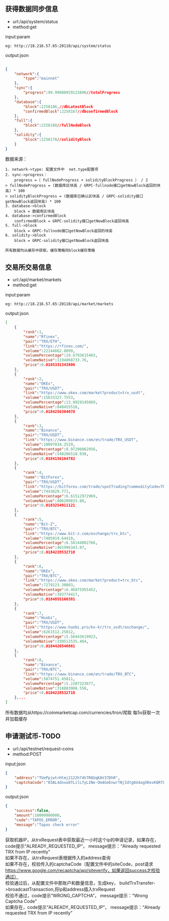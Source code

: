 ## 获得数据同步信息
- url:/api/system/status
- method:get

input:param
```param
eg: http://18.216.57.65:20110/api/system/status
```
output:json
```json
      
{
    "network":{
        "type":"mainnet"
    },
    "sync":{
        "progress":99.99988929123896//totalProgress
    },
    "database":{
        "block":2258186,//dbLatestBlock
        "confirmedBlock":2258167//dbconfirmedBlock
    },
    "full":{
        "block":2258188//fullNodeBlock
    },
    "solidity":{
        "block":2258170//solidityBlock
    }
}
```
数据来源：<br>
```
1. network->type: 配置文件中  net.type配置项     
2. sync->progress：    
    progress =（ fullNodeProgress + solidityBlockProgress ） / 2    
> fullNodeProgress = (数据库区块高 / GRPC-fullnode接口getNowBlock返回的块高) * 100      
> solidityBlockProgress = (数据库已确认区块高 / GRPC-solidity接口getNowBlock返回块高) * 100     
3. database->block       
    block = 数据库区块高    
4. database->confirmedBlock      
    confirmedBlock = GRPC-solidity接口getNowBlock返回块高    
5. full->block    
    block = GRPC-fullnode接口getNowBlock返回的块高    
6. solidity->block    
    block = GRPC-solidity接口getNowBlock返回块高    

所有数据均从缓存中获取，缓存策略同block缓存策略
```



## 交易所交易信息
- url:/api/market/markets
- method:get

input:param
```param
eg: http://18.216.57.65:20110/api/market/markets
```
output:json
```json
[
    {
        "rank":1,
        "name":"Rfinex",
        "pair":"TRX/ETH",
        "link":"https://rfinex.com/",
        "volume":22144662.8099,
        "volumePercentage":19.6793615403,
        "volumeNative":1194868733.76,
        "price":0.0185331343806
    },
    {
        "rank":2,
        "name":"OKEx",
        "pair":"TRX/USDT",
        "link":"https://www.okex.com/market?product=trx_usdt",
        "volume":15633327.7553,
        "volumePercentage":13.8929145869,
        "volumeNative":848455516,
        "price":0.0184256304078
    },
    {
        "rank":3,
        "name":"Binance",
        "pair":"TRX/USDT",
        "link":"https://www.binance.com/en/trade/TRX_USDT",
        "volume":10097034.2529,
        "volumePercentage":8.97296062956,
        "volumeNative":548286518.938,
        "price":0.0184156164782
    },
    {
        "rank":4,
        "name":"BitForex",
        "pair":"TRX/USDT",
        "link":"https://bitforex.com/trade/spotTrading?commodityCode=TRX¤cyCode=USDT",
        "volume":7443829.771,
        "volumePercentage":6.61512972969,
        "volumeNative":406200833.88,
        "price":0.0183254911121
    },
    {
        "rank":5,
        "name":"Bit-Z",
        "pair":"TRX/BTC",
        "link":"https://www.bit-z.com/exchange/trx_btc",
        "volume":7405919.64419,
        "volumePercentage":6.58144002766,
        "volumeNative":401996343.07,
        "price":0.0184228532718
    },
    {
        "rank":6,
        "name":"OKEx",
        "pair":"TRX/BTC",
        "link":"https://www.okex.com/market?product=trx_btc",
        "volume":7279123.30083,
        "volumePercentage":6.46875955452,
        "volumeNative":393774417,
        "price":0.0184855160381
    },
    {
        "rank":7,
        "name":"Huobi",
        "pair":"TRX/USDT",
        "link":"https://www.huobi.pro/ko-kr/trx_usdt/exchange/",
        "volume":6261512.25012,
        "volumePercentage":5.56443619923,
        "volumeNative":339512535.464,
        "price":0.0184426540881
    },
    {
        "rank":8,
        "name":"Binance",
        "pair":"TRX/BTC",
        "link":"https://www.binance.com/en/trade/TRX_BTC",
        "volume":5874751.45811,
        "volumePercentage":5.2207323677,
        "volumeNative":318883908.558,
        "price":0.0184228532718
    },...
]
```
所有数据均从https://coinmarketcap.com/currencies/tron/爬取 每5s获取一次并加载缓存


## 申请测试币-TODO
- url:/api/testnet/request-coins
- method:POST

input:json
```json
{
    "address":"TUePpjwtrHtmj2122h74h7R8UqKAV37DhR",
    "captchaCode":"03AL4dnxo8TLilLfyLINe-Om4GeEnwrTNjIdtg6U4agXHxvKQRTFDtv6TsopZB9dh-CdP-vwaAKpwGi98wgrN_9-8J0W6sR86WA7lh1wZxxi10RcVVHumMQD736APcbt-JJltRpHFi5tDULr-_0GZfLEPAozHjrCufJT_nHdHl7aIFEh_qvrBK508o_CEj9dnok0QSiH7vcx86UN398NjKYimJqURdO-I8G76e29iEZqbG9FH-ugNYvOctYLy86CbxKnllHhYq-jBQj0jdIUSE_JfFMTlYv8EYpA"
}
```
output:json
```json  
{
    "success":false,
    "amount":10000000000,
    "code":"TAPOS_ERROR",
    "message":"Tapos check error"
}
```
获取机器IP，从trxRequest表中获取最近一小时这个ip的申请记录，如果存在，code提示“ALREADY_REQUESTED_IP”， message提示：“Already requested TRX from IP recently"             
如果不存在，从trxRequest表根据传入的address查询        
      如果不存在，校验传入的captchaCode（配置文件中的siteCode，post请求   https://www.google.com/recaptcha/api/siteverify，如果返回success才校验通过）      
      校验通过后，从配置文件中那账户和数量信息，生成key，      buildTrxTransfer->broadcastTransaction,将ip和address插入trxRequest      
      校验不通过，code提示“WRONG_CAPTCHA”， message提示：“Wrong Captcha Code"      
如果存在，code提示“ALREADY_REQUESTED_IP”， message提示：“Already requested TRX from IP recently" 

